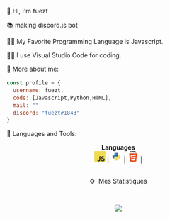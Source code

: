👋 Hi, I'm fuezt

📚 making discord.js bot

💪🏼 My Favorite Programming Language is Javascript.

👨‍💻 I use Visual Studio Code for coding.

🎈 More about me:
```javascript
const profile = {
  username: fuezt,
  code: [Javascript,Python,HTML],
  mail: ""
  discord: "fuezt#1843"
}
```

🔨 Languages and Tools:
<p align="center">
	<b>Languages</b>
	<br>
	<code><img height="25" src="https://raw.githubusercontent.com/github/explore/80688e429a7d4ef2fca1e82350fe8e3517d3494d/topics/javascript/javascript.png"></code>&nbsp;|
	<code><img height="25" src="https://raw.githubusercontent.com/github/explore/80688e429a7d4ef2fca1e82350fe8e3517d3494d/topics/python/python.png"></code>&nbsp;|
	<code><img height="25" src="https://raw.githubusercontent.com/github/explore/80688e429a7d4ef2fca1e82350fe8e3517d3494d/topics/html/html.png"></code>&nbsp;|
	<br><br>
</p>
<p align="center">⚙️ &nbsp;Mes Statistiques</p>
<br>
<p align="center">
<a href="https://github.com/fuezt">
  <img height="180em" src="https://github-readme-stats-eight-theta.vercel.app/api?username=fuezt&show_icons=true&theme=react&include_all_commits=true&locale=fr"/>
</a>
  
</p>


 
